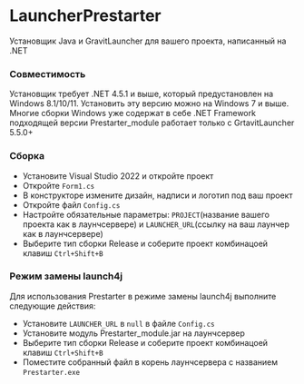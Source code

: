 # LauncherPrestarter
Установщик Java и GravitLauncher для вашего проекта, написанный на .NET
### Совместимость
Установщик требует .NET 4.5.1 и выше, который предустановлен на Windows 8.1/10/11. Установить эту версию можно на Windows 7 и выше. Многие сборки Windows уже содержат в себе .NET Framework подходящей версии
Prestarter_module работает только с GrtavitLauncher 5.5.0+
### Сборка
- Установите Visual Studio 2022 и откройте проект
- Откройте `Form1.cs`
- В конструкторе измените дизайн, надписи и логотип под ваш проект
- Откройте файл `Config.cs`
- Настройте обязательные параметры: `PROJECT`(название вашего проекта как в лаунчсервере) и `LAUNCHER_URL`(ссылку на ваш лаунчер как в лаунчсервере)  
- Выберите тип сборки Release  и соберите проект комбинацоей клавиш `Ctrl+Shift+B`
### Режим замены launch4j
Для использования Prestarter в режиме замены launch4j выполните следующие действия:
- Установите `LAUNCHER_URL` в `null` в файле `Config.cs`
- Установите модуль Prestarter_module.jar на лаунчсервер
- Выберите тип сборки Release  и соберите проект комбинацоей клавиш `Ctrl+Shift+B`
- Поместите собранный файл в корень лаунчсервера с названием `Prestarter.exe`
